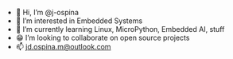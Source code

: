 - 👋 Hi, I’m @j-ospina
- 👀 I’m interested in Embedded Systems
- 🌱 I’m currently learning Linux, MicroPython, Embedded AI, stuff
- 😁 I’m looking to collaborate on open source projects
- 📫 jd.ospina.m@outlook.com

<!---
j-ospina/j-ospina is a ✨ special ✨ repository because its `README.md` (this file) appears on your GitHub profile.
You can click the Preview link to take a look at your changes.
--->
